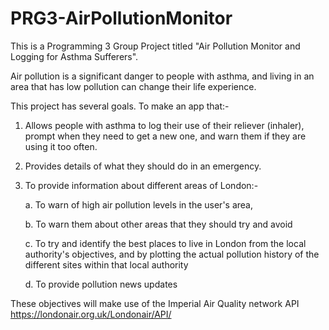 # PRG3-AirPollutionMonitor

This is a Programming 3 Group Project titled "Air Pollution Monitor and Logging for Asthma Sufferers".

Air pollution is a significant danger to people with asthma, and living in an area that has low pollution can change their life experience. 

This project has several goals. To make an app that:- 

1. Allows people with asthma to log their use of their reliever (inhaler), prompt when they need to get a new one, and warn them if they are using it too often.  

2. Provides details of what they should do in an emergency. 

3. To provide information about different areas of London:- 
    
    a. To warn of high air pollution levels in the user's area,  

    b. To warn them about other areas that they should try and avoid 

    c. To try and identify the best places to live in London from the local authority's objectives, and by plotting the actual pollution history of the different sites within that local authority 

    d. To provide pollution news updates 

These objectives will make use of the Imperial Air Quality network API https://londonair.org.uk/Londonair/API/ 
